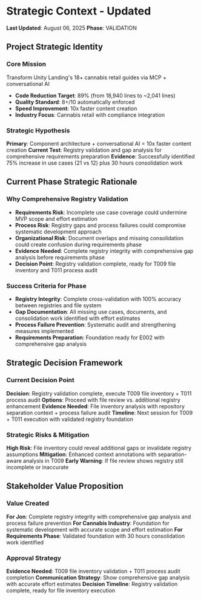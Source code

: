 # Strategic Context - Updated
**Last Updated**: August 06, 2025
**Phase**: VALIDATION

## Project Strategic Identity
### Core Mission
Transform Unity Landing's 18+ cannabis retail guides via MCP + conversational AI
- **Code Reduction Target**: 89% (from 18,940 lines to ~2,041 lines)
- **Quality Standard**: 8+/10 automatically enforced
- **Speed Improvement**: 10x faster content creation
- **Industry Focus**: Cannabis retail with compliance integration

### Strategic Hypothesis
**Primary**: Component architecture + conversational AI = 10x faster content creation
**Current Test**: Registry validation and gap analysis for comprehensive requirements preparation
**Evidence**: Successfully identified 75% increase in use cases (21 vs 12) plus 30 hours consolidation work

## Current Phase Strategic Rationale
### Why Comprehensive Registry Validation
- **Requirements Risk**: Incomplete use case coverage could undermine MVP scope and effort estimation
- **Process Risk**: Registry gaps and process failures could compromise systematic development approach
- **Organizational Risk**: Document overlaps and missing consolidation could create confusion during requirements phase
- **Evidence Needed**: Complete registry integrity with comprehensive gap analysis before requirements phase
- **Decision Point**: Registry validation complete, ready for T009 file inventory and T011 process audit

### Success Criteria for Phase
- **Registry Integrity**: Complete cross-validation with 100% accuracy between registries and file system
- **Gap Documentation**: All missing use cases, documents, and consolidation work identified with effort estimates
- **Process Failure Prevention**: Systematic audit and strengthening measures implemented
- **Requirements Preparation**: Foundation ready for E002 with comprehensive gap analysis

## Strategic Decision Framework
### Current Decision Point
**Decision**: Registry validation complete, execute T009 file inventory + T011 process audit
**Options**: Proceed with file review vs. additional registry enhancement
**Evidence Needed**: File inventory analysis with repository separation context + process failure audit
**Timeline**: Next session for T009 + T011 execution with validated registry foundation

### Strategic Risks & Mitigation
**High Risk**: File inventory could reveal additional gaps or invalidate registry assumptions
**Mitigation**: Enhanced context annotations with separation-aware analysis in T009
**Early Warning**: If file review shows registry still incomplete or inaccurate

## Stakeholder Value Proposition
### Value Created
**For Jon**: Complete registry integrity with comprehensive gap analysis and process failure prevention
**For Cannabis Industry**: Foundation for systematic development with accurate scope and effort estimation
**For Requirements Phase**: Validated foundation with 30 hours consolidation work identified

### Approval Strategy
**Evidence Needed**: T009 file inventory validation + T011 process audit completion
**Communication Strategy**: Show comprehensive gap analysis with accurate effort estimates
**Decision Timeline**: Registry validation complete, ready for file inventory execution

